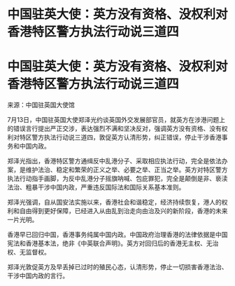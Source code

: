 # 中国驻英大使：英方没有资格、没权利对香港特区警方执法行动说三道四

# 中国驻英大使：英方没有资格、没权利对香港特区警方执法行动说三道四

来源：中国驻英国大使馆

7月13日，中国驻英国大使郑泽光约谈英国外交发展部官员，就英方在涉港问题上的错误言行提出严正交涉，表达强烈不满和坚决反对，强调英方没有资格、没有权利对特区警方执法行动说三道四，敦促英方认清形势，纠正错误，停止干涉香港事务和中国内政。

郑泽光指出，香港特区警方通缉反中乱港分子、采取相应执法行动，完全是依法办案，是维护法治、稳定和繁荣的正义之举、必要之举、正当之举。英方对特区警方执法行动指手画脚，为反中乱港分子摇旗呐喊、包庇罪犯，完全是颠倒是非、亵渎法治、粗暴干涉中国内政，严重违反国际法和国际关系基本准则。

郑泽光强调，自从国安法实施以来，香港社会和谐稳定，经济持续恢复，港人的权利和自由得到更好保障，已经进入从由乱到治走向由治及兴的新阶段，香港的未来一片光明。

香港早已回归中国，香港事务纯属中国内政。中国政府治理香港的法律依据是中国宪法和香港基本法，绝非《中英联合声明》。英方对回归后的香港无主权、无治权、无监督权。

郑泽光敦促英方及早丢掉已过时的殖民心态，认清形势，停止一切损害香港法治、干涉中国内政的言行。

